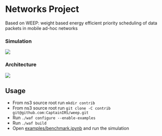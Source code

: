 # Networks Project

Based on WEEP: weight based energy efficient priority scheduling of data packets in mobile ad-hoc networks

### Simulation
![](https://i.imgur.com/P6KJf9y.gif)

### Architecture
![](https://i.imgur.com/kq0Zmqz.png)

## Usage
* From ns3 source root run `mkdir contrib`
* From ns3 source root run `git clone -C contrib git@github.com:CaptainIRS/weep.git`
* Run `./waf configure --enable-examples`
* Run `./waf build`
* Open [examples/benchmark.ipynb](https://github.com/CaptainIRS/weep/blob/main/examples/benchmark.ipynb) and run the simulation
